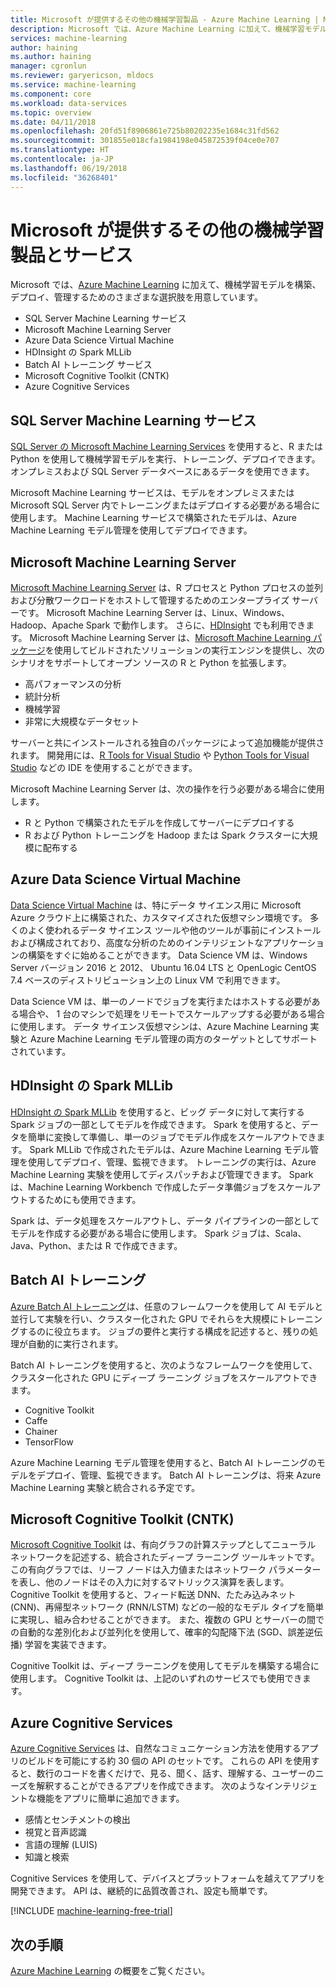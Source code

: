 ```yaml
---
title: Microsoft が提供するその他の機械学習製品 - Azure Machine Learning | Microsoft Docs
description: Microsoft では、Azure Machine Learning に加えて、機械学習モデルをビルド、デプロイ、管理するためのさまざまな選択肢を用意しています。
services: machine-learning
author: haining
ms.author: haining
manager: cgronlun
ms.reviewer: garyericson, mldocs
ms.service: machine-learning
ms.component: core
ms.workload: data-services
ms.topic: overview
ms.date: 04/11/2018
ms.openlocfilehash: 20fd51f8906861e725b80202235e1684c31fd562
ms.sourcegitcommit: 301855e018cfa1984198e045872539f04ce0e707
ms.translationtype: HT
ms.contentlocale: ja-JP
ms.lasthandoff: 06/19/2018
ms.locfileid: "36268401"
---
```

# <a name="other-machine-learning-products-and-services-from-microsoft"></a>Microsoft が提供するその他の機械学習製品とサービス

Microsoft では、[Azure Machine Learning](overview-what-is-azure-ml.md) に加えて、機械学習モデルを構築、デプロイ、管理するためのさまざまな選択肢を用意しています。 
* SQL Server Machine Learning サービス
* Microsoft Machine Learning Server
* Azure Data Science Virtual Machine
* HDInsight の Spark MLLib
* Batch AI トレーニング サービス
* Microsoft Cognitive Toolkit (CNTK)
* Azure Cognitive Services


## <a name="sql-server-machine-learning-services"></a>SQL Server Machine Learning サービス
[SQL Server の Microsoft Machine Learning Services](https://docs.microsoft.com/sql/advanced-analytics/r/r-services) を使用すると、R または Python を使用して機械学習モデルを実行、トレーニング、デプロイできます。 オンプレミスおよび SQL Server データベースにあるデータを使用できます。 

Microsoft Machine Learning サービスは、モデルをオンプレミスまたは Microsoft SQL Server 内でトレーニングまたはデプロイする必要がある場合に使用します。 Machine Learning サービスで構築されたモデルは、Azure Machine Learning モデル管理を使用してデプロイできます。 

## <a name="microsoft-machine-learning-server"></a>Microsoft Machine Learning Server 
[Microsoft Machine Learning Server](https://docs.microsoft.com/sql/advanced-analytics/r/r-server-standalone) は、R プロセスと Python プロセスの並列および分散ワークロードをホストして管理するためのエンタープライズ サーバーです。 Microsoft Machine Learning Server は、Linux、Windows、Hadoop、Apache Spark で動作します。 さらに、[HDInsight](https://azure.microsoft.com/services/hdinsight/r-server/) でも利用できます。 Microsoft Machine Learning Server は、[Microsoft Machine Learning パッケージ](https://docs.microsoft.com/r-server/r/concept-what-is-the-microsoftml-package)を使用してビルドされたソリューションの実行エンジンを提供し、次のシナリオをサポートしてオープン ソースの R と Python を拡張します。

- 高パフォーマンスの分析
- 統計分析
- 機械学習
- 非常に大規模なデータセット

サーバーと共にインストールされる独自のパッケージによって追加機能が提供されます。 開発用には、[R Tools for Visual Studio](https://www.visualstudio.com/vs/rtvs/) や [Python Tools for Visual Studio](https://www.visualstudio.com/vs/python/) などの IDE を使用することができます。

Microsoft Machine Learning Server は、次の操作を行う必要がある場合に使用します。

- R と Python で構築されたモデルを作成してサーバーにデプロイする
- R および Python トレーニングを Hadoop または Spark クラスターに大規模に配布する

## <a name="azure-data-science-virtual-machine"></a>Azure Data Science Virtual Machine
[Data Science Virtual Machine](https://docs.microsoft.com/azure/machine-learning/data-science-virtual-machine/overview) は、特にデータ サイエンス用に Microsoft Azure クラウド上に構築された、カスタマイズされた仮想マシン環境です。 多くのよく使われるデータ サイエンス ツールや他のツールが事前にインストールおよび構成されており、高度な分析のためのインテリジェントなアプリケーションの構築をすぐに始めることができます。 Data Science VM は、Windows Server バージョン 2016 と 2012、 Ubuntu 16.04 LTS と OpenLogic CentOS 7.4 ベースのディストリビューション上の Linux VM で利用できます。 

Data Science VM は、単一のノードでジョブを実行またはホストする必要がある場合や、 1 台のマシンで処理をリモートでスケールアップする必要がある場合に使用します。 データ サイエンス仮想マシンは、Azure Machine Learning 実験と Azure Machine Learning モデル管理の両方のターゲットとしてサポートされています。 

## <a name="spark-mllib-in-hdinsight"></a>HDInsight の Spark MLLib
[HDInsight の Spark MLLib](https://docs.microsoft.com/azure/hdinsight/hdinsight-apache-spark-ipython-notebook-machine-learning) を使用すると、ビッグ データに対して実行する Spark ジョブの一部としてモデルを作成できます。 Spark を使用すると、データを簡単に変換して準備し、単一のジョブでモデル作成をスケールアウトできます。 Spark MLLib で作成されたモデルは、Azure Machine Learning モデル管理を使用してデプロイ、管理、監視できます。 トレーニングの実行は、Azure Machine Learning 実験を使用してディスパッチおよび管理できます。 Spark は、Machine Learning Workbench で作成したデータ準備ジョブをスケールアウトするためにも使用できます。 

Spark は、データ処理をスケールアウトし、データ パイプラインの一部としてモデルを作成する必要がある場合に使用します。 Spark ジョブは、Scala、Java、Python、または R で作成できます。 

## <a name="batch-ai-training"></a>Batch AI トレーニング 
[Azure Batch AI トレーニング](https://aka.ms/batchaitraining)は、任意のフレームワークを使用して AI モデルと並行して実験を行い、クラスター化された GPU でそれらを大規模にトレーニングするのに役立ちます。 ジョブの要件と実行する構成を記述すると、残りの処理が自動的に実行されます。 

Batch AI トレーニングを使用すると、次のようなフレームワークを使用して、クラスター化された GPU にディープ ラーニング ジョブをスケールアウトできます。

- Cognitive Toolkit
- Caffe
- Chainer
- TensorFlow

Azure Machine Learning モデル管理を使用すると、Batch AI トレーニングのモデルをデプロイ、管理、監視できます。  Batch AI トレーニングは、将来 Azure Machine Learning 実験と統合される予定です。 

## <a name="microsoft-cognitive-toolkit-cntk"></a>Microsoft Cognitive Toolkit (CNTK)
[Microsoft Cognitive Toolkit](https://www.microsoft.com/en-us/cognitive-toolkit/) は、有向グラフの計算ステップとしてニューラル ネットワークを記述する、統合されたディープ ラーニング ツールキットです。 この有向グラフでは、リーフ ノードは入力値またはネットワーク パラメーターを表し、他のノードはその入力に対するマトリックス演算を表します。 Cognitive Toolkit を使用すると、フィード転送 DNN、たたみ込みネット (CNN)、再帰型ネットワーク (RNN/LSTM) などの一般的なモデル タイプを簡単に実現し、組み合わせることができます。 また、複数の GPU とサーバーの間での自動的な差別化および並列化を使用して、確率的勾配降下法 (SGD、誤差逆伝播) 学習を実装できます。

Cognitive Toolkit は、ディープ ラーニングを使用してモデルを構築する場合に使用します。  Cognitive Toolkit は、上記のいずれのサービスでも使用できます。

## <a name="azure-cognitive-services"></a>Azure Cognitive Services
[Azure Cognitive Services](https://docs.microsoft.com/azure/#pivot=products&panel=ai) は、自然なコミュニケーション方法を使用するアプリのビルドを可能にする約 30 個の API のセットです。 これらの API を使用すると、数行のコードを書くだけで、見る、聞く、話す、理解する、ユーザーのニーズを解釈することができるアプリを作成できます。 次のようなインテリジェントな機能をアプリに簡単に追加できます。 

- 感情とセンチメントの検出
- 視覚と音声認識
- 言語の理解 (LUIS)
- 知識と検索

Cognitive Services を使用して、デバイスとプラットフォームを越えてアプリを開発できます。 API は、継続的に品質改善され、設定も簡単です。 

[!INCLUDE [machine-learning-free-trial](../../../includes/machine-learning-free-trial.md)]

## <a name="next-steps"></a>次の手順

[Azure Machine Learning](overview-what-is-azure-ml.md) の概要をご覧ください。
